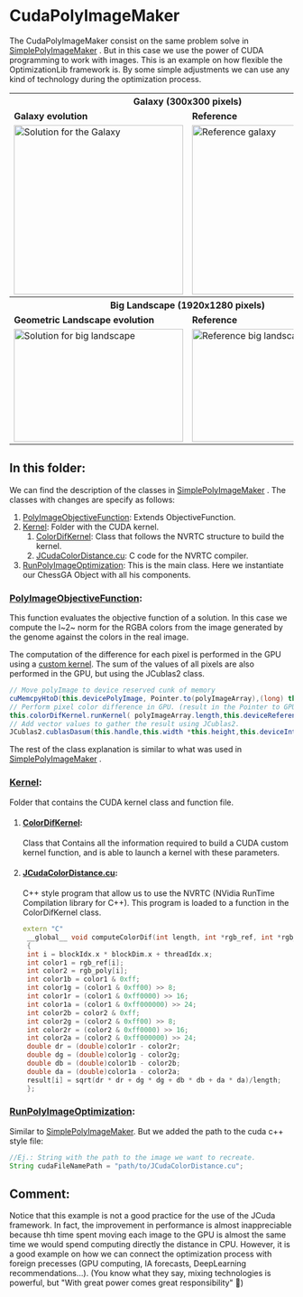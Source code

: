 # CudaPolyImageMaker
The CudaPolyImageMaker consist on the same problem solve in [SimplePolyImageMaker](https://github.com/SergioOyaga/GeneticAlgorithmExamples/blob/master/src/main/java/org/soyaga/examples/PolyImageMaker/SimplePolyImageMaker)
. But in this case we use the power of CUDA programming to work with images. This is an example on how flexible the 
OptimizationLib framework is. By some simple adjustments we can use any kind of technology during the optimization process.

<table>
  <tr>
    <th colspan="2"> <b>Galaxy (300x300 pixels) </b></th>
  </tr>
  <tr>
    <td> <b>Galaxy evolution </b></td>
    <td> <b>Reference</b> </td>
  </tr>
  <tr>
    <td> <img src="https://github.com/SergioOyaga/GeneticAlgorithmExamples/blob/master/src/out/PolyImageMaker/galaxy.gif"  title="Solution for the galaxy" alt="Solution for the Galaxy" width="300" height="300" /></td>
    <td> <img src="https://github.com/SergioOyaga/GeneticAlgorithmExamples/blob/master/src/main/resources/PolyImageMaker/galaxy.png"  title="Reference galaxy" alt="Reference galaxy" width="300" height="300" /></td>
  </tr>
  <tr>
    <th colspan="2"> <b>Big Landscape (1920x1280 pixels)</b> </th>
  </tr>
  <tr>
    <td> <b>Geometric Landscape evolution </b></td>
    <td> <b>Reference</b> </td>
  </tr>
  <tr>
    <td> <img src="https://github.com/SergioOyaga/GeneticAlgorithmExamples/blob/master/src/out/PolyImageMaker/big_landscape.gif"  title="Solution for big landscape" alt="Solution for big landscape" width="300" height="200" /></td>
    <td> <img src="https://github.com/SergioOyaga/GeneticAlgorithmExamples/blob/master/src/main/resources/PolyImageMaker/big_landscape.png"  title="Reference big landscape" alt="Reference big landscape" width="300" height="200" /></td>
  </tr>
</table>

## In this folder:
We  can find the description of the classes in [SimplePolyImageMaker](https://github.com/SergioOyaga/GeneticAlgorithmExamples/blob/master/src/main/java/org/soyaga/examples/PolyImageMaker/SimplePolyImageMaker)
. The classes with changes are specify as follows:
1. [PolyImageObjectiveFunction](#polyimageobjectivefunction): Extends ObjectiveFunction.
2. [Kernel](#kernel): Folder with the CUDA kernel.
   1. [ColorDifKernel](#colordifkernel): Class that follows the NVRTC structure to build the kernel.
   2. [JCudaColorDistance.cu](#jcudacolordistancecu): C code for the NVRTC compiler.
3. [RunPolyImageOptimization](#runpolyimageoptimization): This is the main class. Here we instantiate our ChessGA Object with all his 
components.

### [PolyImageObjectiveFunction](https://github.com/SergioOyaga/GeneticAlgorithmExamples/blob/master/src/main/java/org/soyaga/examples/PolyImageMaker/CudaPolyImageMaker/PolyImageObjectiveFunction.java):
This function evaluates the objective function of a solution. In this case we compute the l~2~ norm for the RGBA colors
from the image generated by the genome against the colors in the real image.

The computation of the difference for each pixel is performed in the GPU using a [custom kernel](#colordifkernel). The 
sum of the values of all pixels are also performed in the GPU, but using the JCublas2 class.
````java
// Move polyImage to device reserved cunk of memory
cuMemcpyHtoD(this.devicePolyImage, Pointer.to(polyImageArray),(long) this.width *this.height * Sizeof.INT);
// Perform pixel color difference in GPU. (result in the Pointer to GPU chunk: this.deviceInternalDifferenceVector)
this.colorDifKernel.runKernel( polyImageArray.length,this.deviceReferenceImage, this.devicePolyImage,this.deviceInternalDifferenceVector);
// Add vector values to gather the result using JCublas2.
JCublas2.cublasDasum(this.handle,this.width *this.height,this.deviceInternalDifferenceVector,1,Pointer.to(result));
````
The rest of the class explanation is similar to what was used in [SimplePolyImageMaker](https://github.com/SergioOyaga/GeneticAlgorithmExamples/blob/master/src/main/java/org/soyaga/examples/PolyImageMaker/SimplePolyImageMaker)
.

### [Kernel](https://github.com/SergioOyaga/GeneticAlgorithmExamples/blob/master/src/main/java/org/soyaga/examples/PolyImageMaker/CudaPolyImageMaker/Kernel):
Folder that contains the CUDA kernel class and function file.

1. #### [ColorDifKernel](https://github.com/SergioOyaga/GeneticAlgorithmExamples/blob/master/src/main/java/org/soyaga/examples/PolyImageMaker/CudaPolyImageMaker/Kernel/ColorDifKernel.java):
   Class that Contains all the information required to build a CUDA custom kernel function, and is able to launch a kernel with these parameters.
2. #### [JCudaColorDistance.cu](https://github.com/SergioOyaga/GeneticAlgorithmExamples/blob/master/src/main/java/org/soyaga/examples/PolyImageMaker/CudaPolyImageMaker/Kernel/JCudaColorDistance.cu):
   C++ style program that allow us to use the NVRTC (NVidia RunTime Compilation library for C++). This program is loaded
   to a function in the ColorDifKernel class.

   ```cpp
   extern "C"
    __global__ void computeColorDif(int length, int *rgb_ref, int *rgb_poly, double *result)
    {
    int i = blockIdx.x * blockDim.x + threadIdx.x;
    int color1 = rgb_ref[i];
    int color2 = rgb_poly[i];
    int color1b = color1 & 0xff;
    int color1g = (color1 & 0xff00) >> 8;
    int color1r = (color1 & 0xff0000) >> 16;
    int color1a = (color1 & 0xff000000) >> 24;
    int color2b = color2 & 0xff;
    int color2g = (color2 & 0xff00) >> 8;
    int color2r = (color2 & 0xff0000) >> 16;
    int color2a = (color2 & 0xff000000) >> 24;
    double dr = (double)color1r - color2r;
    double dg = (double)color1g - color2g;
    double db = (double)color1b - color2b;
    double da = (double)color1a - color2a;
    result[i] = sqrt(dr * dr + dg * dg + db * db + da * da)/length;
    };
   ```

### [RunPolyImageOptimization](https://github.com/SergioOyaga/GeneticAlgorithmExamples/blob/master/src/main/java/org/soyaga/examples/PolyImageMaker/CudaPolyImageMaker/RunPolyImageOptimization.java):
Similar to [SimplePolyImageMaker](https://github.com/SergioOyaga/GeneticAlgorithmExamples/blob/master/src/main/java/org/soyaga/examples/PolyImageMaker/SimplePolyImageMaker).
But we added the path to the cuda c++ style file:
````java
//Ej.: String with the path to the image we want to recreate.
String cudaFileNamePath = "path/to/JCudaColorDistance.cu";
````

## Comment:
Notice that this example is not a good practice for the use of the JCuda framework. In fact, the improvement in 
performance is almost inappreciable because thh time spent moving each image to the GPU is almost the same 
time we would spend computing directly the distance in CPU. However, it is a good example on how we can connect the 
optimization process with foreign precesses (GPU computing, IA forecasts, DeepLearning recommendations...).
(You know what they say, mixing technologies is powerful, but "With great power comes great responsibility" :triumph:)

